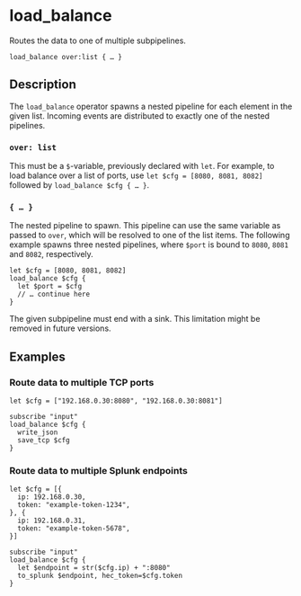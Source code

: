# load_balance

Routes the data to one of multiple subpipelines.

```tql
load_balance over:list { … }
```

## Description

The `load_balance` operator spawns a nested pipeline for each element in the
given list. Incoming events are distributed to exactly one of the nested
pipelines.

### `over: list`

This must be a `$`-variable, previously declared with `let`. For example, to
load balance over a list of ports, use `let $cfg = [8080, 8081, 8082]` followed
by `load_balance $cfg { … }`.

### `{ … }`

The nested pipeline to spawn. This pipeline can use the same variable as passed to `over`, which will be resolved to one of the list items. The following example spawns three nested pipelines, where `$port` is bound to `8080`, `8081` and `8082`, respectively.

```tql
let $cfg = [8080, 8081, 8082]
load_balance $cfg {
  let $port = $cfg
  // … continue here
}
```

The given subpipeline must end with a sink. This limitation might be removed in future versions.

## Examples

### Route data to multiple TCP ports

```tql
let $cfg = ["192.168.0.30:8080", "192.168.0.30:8081"]

subscribe "input"
load_balance $cfg {
  write_json
  save_tcp $cfg
}
```

### Route data to multiple Splunk endpoints

```tql
let $cfg = [{
  ip: 192.168.0.30,
  token: "example-token-1234",
}, {
  ip: 192.168.0.31,
  token: "example-token-5678",
}]

subscribe "input"
load_balance $cfg {
  let $endpoint = str($cfg.ip) + ":8080"
  to_splunk $endpoint, hec_token=$cfg.token
}
```
